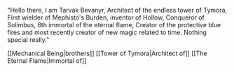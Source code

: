 "Hello there, I am Tarvak Bevanyr, Architect of the endless tower of Tymora, First wielder of Mephisto's Burden, inventor of Hollow, Conqueror of Solimbus, 6th immortal of the eternal flame, Creator of the protective blue fires and most recently creator of new magic related to time. Nothing special really."

[[Mechanical Being|brothers]] [[Tower of Tymora|Architect of]] [[The Eternal Flame|Immortal of]]